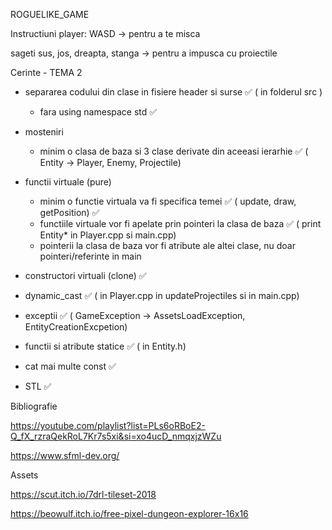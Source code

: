ROGUELIKE_GAME

Instructiuni player:
WASD -> pentru a te misca

sageti sus, jos, dreapta, stanga -> pentru a impusca cu proiectile


Cerinte - TEMA 2

* separarea codului din clase in fisiere header si surse ✅ ( in folderul src )
	- fara using namespace std ✅

* mosteniri
	- minim o clasa de baza si 3 clase derivate din aceeasi ierarhie ✅ ( Entity -> Player, Enemy, Projectile)

* functii virtuale (pure)
	- minim o functie virtuala va fi specifica temei ✅ ( update, draw, getPosition) ✅
	- functiile virtuale vor fi apelate prin pointeri la clasa de baza ✅ ( print Entity* in Player.cpp si main.cpp)
	- pointerii la clasa de baza vor fi atribute ale altei clase, nu doar pointeri/referinte in main

* constructori virtuali (clone) ✅

* dynamic_cast ✅ ( in Player.cpp in updateProjectiles si in main.cpp)

* exceptii ✅ ( GameException -> AssetsLoadException, EntityCreationExcpetion)

* functii si atribute statice ✅ ( in Entity.h)

* cat mai multe const ✅

* STL ✅


Bibliografie

https://youtube.com/playlist?list=PLs6oRBoE2-Q_fX_rzraQekRoL7Kr7s5xi&si=xo4ucD_nmqxjzWZu

https://www.sfml-dev.org/


Assets

https://scut.itch.io/7drl-tileset-2018

https://beowulf.itch.io/free-pixel-dungeon-explorer-16x16

